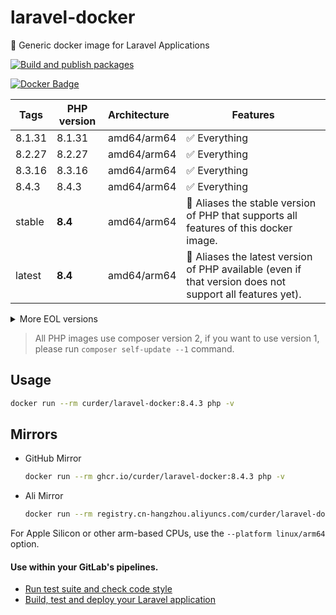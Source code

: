 # laravel-docker

🐳 Generic docker image for Laravel Applications

[![Build and publish packages](https://github.com/curder/laravel-docker/actions/workflows/packages.yml/badge.svg?branch=master)](https://github.com/curder/laravel-docker/actions/workflows/packages.yml)

[![Docker Badge](https://img.shields.io/docker/pulls/curder/laravel-docker)](https://hub.docker.com/r/curder/laravel-docker/)

| Tags   | PHP version | Architecture | Features                                                                                                 |
|--------|-------------|:-------------|----------------------------------------------------------------------------------------------------------|
| 8.1.31 | 8.1.31      | amd64/arm64  | ✅ Everything                                                                                             |
| 8.2.27 | 8.2.27      | amd64/arm64  | ✅ Everything                                                                                             |
| 8.3.16 | 8.3.16      | amd64/arm64  | ✅ Everything                                                                                             |
| 8.4.3  | 8.4.3       | amd64/arm64  | ✅ Everything                                                                                             |
| stable | **8.4**     | amd64/arm64  | 🔗 Aliases the stable version of PHP that supports all features of this docker image.                    |
| latest | **8.4**     | amd64/arm64  | 🔗 Aliases the latest version of PHP available (even if that version does not support all features yet). |                            

<details>
<summary>More EOL versions</summary>

| Tags   | PHP version | Architecture | Features     |
|--------|-------------|:-------------|--------------|
| 5.6.40 | 5.6.40      | amd64        | ✅ Everything |
| 7.0.33 | 7.0.33      | amd64        | ✅ Everything |
| 7.1.33 | 7.1.33      | amd64/arm64  | ✅ Everything |
| 7.2.34 | 7.2.34      | amd64/arm64  | ✅ Everything |
| 7.3.33 | 7.3.33      | amd64/arm64  | ✅ Everything |
| 7.4.33 | 7.4.33      | amd64/arm64  | ✅ Everything |
| 8.0.30 | 8.0.30      | amd64/arm64  | ✅ Everything |

</details>

> All PHP images use composer version 2, if you want to use version 1, please run `composer self-update --1` command.


## Usage

```bash
docker run --rm curder/laravel-docker:8.4.3 php -v
```

## Mirrors

- GitHub Mirror

    ```bash
    docker run --rm ghcr.io/curder/laravel-docker:8.4.3 php -v
    ```

- Ali Mirror

    ```bash
    docker run --rm registry.cn-hangzhou.aliyuncs.com/curder/laravel-docker:8.4.3 php -v
    ```

For Apple Silicon or other arm-based CPUs, use the `--platform linux/arm64` option.

#### Use within your GitLab's pipelines.

* [Run test suite and check code style](http://lorisleiva.com/using-gitlabs-pipeline-with-laravel/)
* [Build, test and deploy your Laravel application](http://lorisleiva.com/laravel-deployment-using-gitlab-pipelines/)
